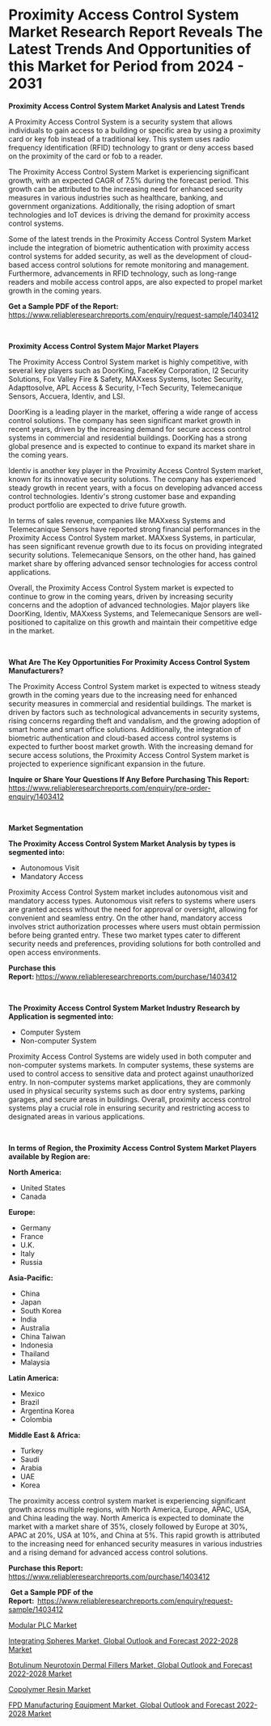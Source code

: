 <p><h1>Proximity Access Control System Market Research Report Reveals The Latest Trends And Opportunities of this Market for Period from 2024 - 2031</h1></p><p><strong>Proximity Access Control System Market Analysis and Latest Trends</strong></p>
<p><p>A Proximity Access Control System is a security system that allows individuals to gain access to a building or specific area by using a proximity card or key fob instead of a traditional key. This system uses radio frequency identification (RFID) technology to grant or deny access based on the proximity of the card or fob to a reader.</p><p>The Proximity Access Control System Market is experiencing significant growth, with an expected CAGR of 7.5% during the forecast period. This growth can be attributed to the increasing need for enhanced security measures in various industries such as healthcare, banking, and government organizations. Additionally, the rising adoption of smart technologies and IoT devices is driving the demand for proximity access control systems.</p><p>Some of the latest trends in the Proximity Access Control System Market include the integration of biometric authentication with proximity access control systems for added security, as well as the development of cloud-based access control solutions for remote monitoring and management. Furthermore, advancements in RFID technology, such as long-range readers and mobile access control apps, are also expected to propel market growth in the coming years.</p></p>
<p><strong>Get a Sample PDF of the Report:&nbsp;</strong> <a href="https://www.reliableresearchreports.com/enquiry/request-sample/1403412">https://www.reliableresearchreports.com/enquiry/request-sample/1403412</a></p>
<p>&nbsp;</p>
<p><strong>Proximity Access Control System Major Market Players</strong></p>
<p><p>The Proximity Access Control System market is highly competitive, with several key players such as DoorKing, FaceKey Corporation, I2 Security Solutions, Fox Valley Fire & Safety, MAXxess Systems, Isotec Security, Adapttosolve, APL Access & Security, I-Tech Security, Telemecanique Sensors, Accuera, Identiv, and LSI.</p><p>DoorKing is a leading player in the market, offering a wide range of access control solutions. The company has seen significant market growth in recent years, driven by the increasing demand for secure access control systems in commercial and residential buildings. DoorKing has a strong global presence and is expected to continue to expand its market share in the coming years.</p><p>Identiv is another key player in the Proximity Access Control System market, known for its innovative security solutions. The company has experienced steady growth in recent years, with a focus on developing advanced access control technologies. Identiv's strong customer base and expanding product portfolio are expected to drive future growth.</p><p>In terms of sales revenue, companies like MAXxess Systems and Telemecanique Sensors have reported strong financial performances in the Proximity Access Control System market. MAXxess Systems, in particular, has seen significant revenue growth due to its focus on providing integrated security solutions. Telemecanique Sensors, on the other hand, has gained market share by offering advanced sensor technologies for access control applications.</p><p>Overall, the Proximity Access Control System market is expected to continue to grow in the coming years, driven by increasing security concerns and the adoption of advanced technologies. Major players like DoorKing, Identiv, MAXxess Systems, and Telemecanique Sensors are well-positioned to capitalize on this growth and maintain their competitive edge in the market.</p></p>
<p>&nbsp;</p>
<p><strong>What Are The Key Opportunities For Proximity Access Control System Manufacturers?</strong></p>
<p><p>The Proximity Access Control System market is expected to witness steady growth in the coming years due to the increasing need for enhanced security measures in commercial and residential buildings. The market is driven by factors such as technological advancements in security systems, rising concerns regarding theft and vandalism, and the growing adoption of smart home and smart office solutions. Additionally, the integration of biometric authentication and cloud-based access control systems is expected to further boost market growth. With the increasing demand for secure access solutions, the Proximity Access Control System market is projected to experience significant expansion in the future.</p></p>
<p><strong>Inquire or Share Your Questions If Any Before Purchasing This Report:</strong> <a href="https://www.reliableresearchreports.com/enquiry/pre-order-enquiry/1403412">https://www.reliableresearchreports.com/enquiry/pre-order-enquiry/1403412</a></p>
<p>&nbsp;</p>
<p><strong>Market Segmentation</strong></p>
<p><strong>The Proximity Access Control System Market Analysis by types is segmented into:</strong></p>
<p><ul><li>Autonomous Visit</li><li>Mandatory Access</li></ul></p>
<p><p>Proximity Access Control System market includes autonomous visit and mandatory access types. Autonomous visit refers to systems where users are granted access without the need for approval or oversight, allowing for convenient and seamless entry. On the other hand, mandatory access involves strict authorization processes where users must obtain permission before being granted entry. These two market types cater to different security needs and preferences, providing solutions for both controlled and open access environments.</p></p>
<p><strong>Purchase this Report:&nbsp;</strong><a href="https://www.reliableresearchreports.com/purchase/1403412">https://www.reliableresearchreports.com/purchase/1403412</a></p>
<p>&nbsp;</p>
<p><strong>The Proximity Access Control System Market Industry Research by Application is segmented into:</strong></p>
<p><ul><li>Computer System</li><li>Non-computer System</li></ul></p>
<p><p>Proximity Access Control Systems are widely used in both computer and non-computer systems markets. In computer systems, these systems are used to control access to sensitive data and protect against unauthorized entry. In non-computer systems market applications, they are commonly used in physical security systems such as door entry systems, parking garages, and secure areas in buildings. Overall, proximity access control systems play a crucial role in ensuring security and restricting access to designated areas in various applications.</p></p>
<p>&nbsp;</p>
<p><strong>In terms of Region, the Proximity Access Control System Market Players available by Region are:</strong></p>
<p>
    <p> <strong> North America: </strong>
        <ul>
            <li>United States</li>
            <li>Canada</li>
        </ul>
        </p> 
    <p> <strong> Europe: </strong>
        <ul>
            <li>Germany</li>
            <li>France</li>
            <li>U.K.</li>
            <li>Italy</li>
            <li>Russia</li>
        </ul>
        </p> 
    <p> <strong> Asia-Pacific: </strong>
        <ul>
            <li>China</li>
            <li>Japan</li>
            <li>South Korea</li>
            <li>India</li>
            <li>Australia</li>
            <li>China Taiwan</li>
            <li>Indonesia</li>
            <li>Thailand</li>
            <li>Malaysia</li>
        </ul>
        </p> 
    <p> <strong> Latin America: </strong>
        <ul>
            <li>Mexico</li>
            <li>Brazil</li>
            <li>Argentina Korea</li>
            <li>Colombia</li>
        </ul>
        </p> 
    <p> <strong> Middle East & Africa: </strong>
        <ul>
            <li>Turkey</li>
            <li>Saudi</li>
            <li>Arabia</li>
            <li>UAE</li>
            <li>Korea</li>
        </ul>
    </p>
    </p>
<p><p>The proximity access control system market is experiencing significant growth across multiple regions, with North America, Europe, APAC, USA, and China leading the way. North America is expected to dominate the market with a market share of 35%, closely followed by Europe at 30%, APAC at 20%, USA at 10%, and China at 5%. This rapid growth is attributed to the increasing need for enhanced security measures in various industries and a rising demand for advanced access control solutions.</p></p>
<p><strong>Purchase this Report: </strong><a href="https://www.reliableresearchreports.com/purchase/1403412">https://www.reliableresearchreports.com/purchase/1403412</a></p>
<p>&nbsp;<strong>Get a Sample PDF of the Report:&nbsp;&nbsp;</strong><a href="https://www.reliableresearchreports.com/enquiry/request-sample/1403412">https://www.reliableresearchreports.com/enquiry/request-sample/1403412</a></p>
<p><strong></strong></p>
<p><p><a href="https://view.publitas.com/reportprime-1/modular-plc-market-size-and-examines-its-market-scope-with-a-primary-focus-on-growth-opportunities-and-forecasted-trends-spanning-from-2024-to-2031/">Modular PLC Market</a></p><p><a href="https://poised-avenue-46d.notion.site/Integrating-Spheres-Market-Global-Outlook-and-Forecast-2022-2028-Market-Size-Global-Industry-Overv-abd11c39c423475abeac8cc5796a5d04">Integrating Spheres Market, Global Outlook and Forecast 2022-2028 Market</a></p><p><a href="https://unruly-ladybug-44b.notion.site/Botulinum-Neurotoxin-Dermal-Fillers-Market-Global-Outlook-and-Forecast-2022-2028-Market-Challenges-7620a825b06341cc83571e9f1dd3a438">Botulinum Neurotoxin Dermal Fillers Market, Global Outlook and Forecast 2022-2028 Market</a></p><p><a href="https://view.publitas.com/reportprime-1/copolymer-resin-market-research-report-reveals-the-latest-trends-and-opportunities-of-this-market-for-period-from-2024-2031/">Copolymer Resin Market</a></p><p><a href="https://gamy-alyssum-396.notion.site/FPD-Manufacturing-Equipment-Market-Global-Outlook-and-Forecast-2022-2028-Market-Size-Focuses-on-Mar-3f1a0954e4224aeea08eb4017dfcb310">FPD Manufacturing Equipment Market, Global Outlook and Forecast 2022-2028 Market</a></p></p>